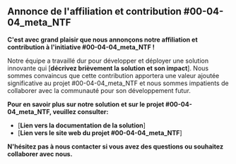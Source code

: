 ##  Annonce de l'affiliation et contribution #00-04-04_meta_NTF

**C'est avec grand plaisir que nous annonçons notre affiliation et contribution à l'initiative #00-04-04_meta_NTF !**

Notre équipe a travaillé dur pour développer et déployer une solution innovante qui  [**décrivez brièvement la solution et son impact**]. Nous sommes convaincus que cette contribution apportera une valeur ajoutée significative au projet #00-04-04_meta_NTF et nous sommes impatients de collaborer avec la communauté pour son développement futur.

**Pour en savoir plus sur notre solution et sur le projet #00-04-04_meta_NTF, veuillez consulter:**

* [**Lien vers la documentation de la solution**]
* [**Lien vers le site web du projet #00-04-04_meta_NTF**]

**N'hésitez pas à nous contacter si vous avez des questions ou souhaitez collaborer avec nous.**


